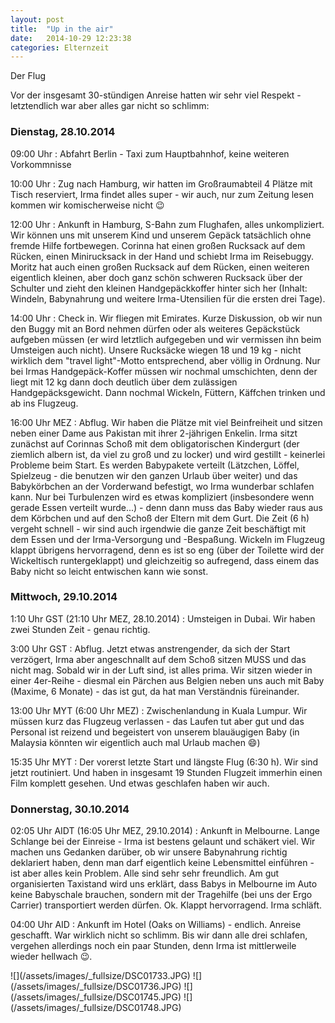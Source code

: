 ```yaml
---
layout: post
title:  "Up in the air"
date:   2014-10-29 12:23:38
categories: Elternzeit
---
```

Der Flug

Vor der insgesamt 30-stündigen Anreise hatten wir sehr viel Respekt - letztendlich war aber alles gar nicht so schlimm:

### Dienstag, 28.10.2014

09:00 Uhr
:   Abfahrt Berlin - Taxi zum Hauptbahnhof, keine weiteren Vorkommnisse

10:00 Uhr
:   Zug nach Hamburg, wir hatten im Großraumabteil 4 Plätze mit Tisch reserviert, Irma findet alles super - wir auch, nur zum Zeitung lesen kommen wir komischerweise nicht :wink:

12:00 Uhr
:   Ankunft in Hamburg, S-Bahn zum Flughafen, alles unkompliziert. Wir können uns mit unserem Kind und unserem Gepäck tatsächlich ohne fremde Hilfe fortbewegen. Corinna hat einen großen Rucksack auf dem Rücken, einen Minirucksack in der Hand und schiebt Irma im Reisebuggy. Moritz hat auch einen großen Rucksack auf dem Rücken, einen weiteren eigentlich kleinen, aber doch ganz schön schweren Rucksack über der Schulter und zieht den kleinen Handgepäckkoffer hinter sich her (Inhalt: Windeln, Babynahrung und weitere Irma-Utensilien für die ersten drei Tage).

14:00 Uhr
:   Check in. Wir fliegen mit Emirates. Kurze Diskussion, ob wir nun den Buggy mit an Bord nehmen dürfen oder als weiteres Gepäckstück aufgeben müssen (er wird letztlich aufgegeben und wir vermissen ihn beim Umsteigen auch nicht).
    Unsere Rucksäcke wiegen 18 und 19 kg - nicht wirklich dem "travel light"-Motto entsprechend, aber völlig in Ordnung. Nur bei Irmas Handgepäck-Koffer müssen wir nochmal umschichten, denn der liegt mit 12 kg dann doch deutlich über dem zulässigen Handgepäcksgewicht.
    Dann nochmal Wickeln, Füttern, Käffchen trinken und ab ins Flugzeug.

16:00 Uhr MEZ
:   Abflug. Wir haben die Plätze mit viel Beinfreiheit und sitzen neben einer Dame aus Pakistan mit ihrer 2-jährigen Enkelin. Irma sitzt zunächst auf Corinnas Schoß mit dem obligatorischen Kindergurt (der ziemlich albern ist, da viel zu groß und zu locker) und wird gestillt - keinerlei Probleme beim Start. Es werden Babypakete verteilt (Lätzchen, Löffel, Spielzeug - die benutzen wir den ganzen Urlaub über weiter) und das Babykörbchen an der Vorderwand befestigt, wo Irma wunderbar schlafen kann. Nur bei Turbulenzen wird es etwas kompliziert (insbesondere wenn gerade Essen verteilt wurde...) - denn dann muss das Baby wieder raus aus dem Körbchen und auf den Schoß der Eltern mit dem Gurt.
    Die Zeit (6 h) vergeht schnell - wir sind auch irgendwie die ganze Zeit beschäftigt mit dem Essen und der Irma-Versorgung und -Bespaßung. Wickeln im Flugzeug klappt übrigens hervorragend, denn es ist so eng (über der Toilette wird der Wickeltisch runtergeklappt) und gleichzeitig so aufregend, dass einem das Baby nicht so leicht entwischen kann wie sonst.

### Mittwoch, 29.10.2014

1:10 Uhr GST (21:10 Uhr MEZ, 28.10.2014)
:   Umsteigen in Dubai. Wir haben zwei Stunden Zeit - genau richtig.

3:00 Uhr GST
:   Abflug. Jetzt etwas anstrengender, da sich der Start verzögert, Irma aber angeschnallt auf dem Schoß sitzen MUSS und das nicht mag. Sobald wir in der Luft sind, ist alles prima. Wir sitzen wieder in einer 4er-Reihe - diesmal ein Pärchen aus Belgien neben uns auch mit Baby (Maxime, 6 Monate) - das ist gut, da hat man Verständnis füreinander.

13:00 Uhr MYT (6:00 Uhr MEZ)
:   Zwischenlandung in Kuala Lumpur. Wir müssen kurz das Flugzeug verlassen - das Laufen tut aber gut und das Personal ist reizend und begeistert von unserem blauäugigen Baby (in Malaysia könnten wir eigentlich auch mal Urlaub machen :smile:)

15:35 Uhr MYT
:   Der vorerst letzte Start und längste Flug (6:30 h). Wir sind jetzt routiniert. Und haben in insgesamt 19 Stunden Flugzeit immerhin einen Film komplett gesehen. Und etwas geschlafen haben wir auch.

### Donnerstag, 30.10.2014

02:05 Uhr AIDT (16:05 Uhr MEZ, 29.10.2014)
:   Ankunft in Melbourne. Lange Schlange bei der Einreise - Irma ist bestens gelaunt und schäkert viel. Wir machen uns Gedanken darüber, ob wir unsere Babynahrung richtig deklariert haben, denn man darf eigentlich keine Lebensmittel einführen - ist aber alles kein Problem. Alle sind sehr sehr freundlich.
    Am gut organisierten Taxistand wird uns erklärt, dass Babys in Melbourne im Auto keine Babyschale brauchen, sondern mit der Tragehilfe (bei uns der Ergo Carrier) transportiert werden dürfen. Ok. Klappt hervorragend. Irma schläft.

04:00 Uhr AID
:   Ankunft im Hotel (Oaks on Williams) - endlich. Anreise geschafft. War wirklich nicht so schlimm.
    Bis wir dann alle drei schlafen, vergehen allerdings noch ein paar Stunden, denn Irma ist mittlerweile wieder hellwach :wink:.


<div class="carousel">
![](/assets/images/_fullsize/DSC01733.JPG)
![](/assets/images/_fullsize/DSC01736.JPG)
![](/assets/images/_fullsize/DSC01745.JPG)
![](/assets/images/_fullsize/DSC01748.JPG)
</div>
